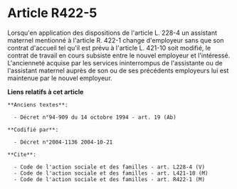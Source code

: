 # Article R422-5

Lorsqu'en application des dispositions de l'article L. 228-4 un assistant maternel mentionné à l'article R. 422-1 change
d'employeur sans que son contrat d'accueil tel qu'il est prévu à l'article L. 421-10 soit modifié, le contrat de travail en
cours subsiste entre le nouvel employeur et l'intéressé. L'ancienneté acquise par les services ininterrompus de l'assistante
ou de l'assistant maternel auprès de son ou de ses précédents employeurs lui est maintenue par le nouvel employeur.

**Liens relatifs à cet article**

	**Anciens textes**:

	  - Décret n°94-909 du 14 octobre 1994 - art. 19 (Ab)

	**Codifié par**:

	  - Décret n°2004-1136 2004-10-21

	**Cite**:

	  - Code de l'action sociale et des familles - art. L228-4 (V)
	  - Code de l'action sociale et des familles - art. L421-10 (M)
	  - Code de l'action sociale et des familles - art. R422-1 (M)
